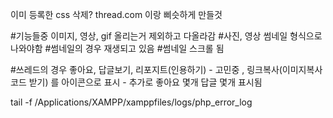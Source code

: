 이미 등록한 css 삭제? thread.com 이랑 삐슷하게 만들것

#기능들중 이미지, 영상, gif 올리는거 제외하고 다올라감 
#사진, 영상 썸네일 형식으로 나와야함 
#썸네일의 경우 재생되고 있음
#썸네일 스크롤 됨


#쓰레드의 경우 좋아요, 답글보기, 리포지트(인용하기) - 고민중 , 링크복사(이미지복사 코드 받기) 를 아이콘으로 표시 - 추가로 좋아요 몇개 답글 몇개 표시됨

<!-- 코드받기   -->
<!-- 리포지트 (  인용하기  ) -->

tail -f /Applications/XAMPP/xamppfiles/logs/php_error_log
